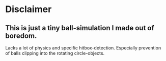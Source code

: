 # Disclaimer

## This is just a tiny ball-simulation I made out of boredom. 

Lacks a lot of physics and specific hitbox-detection. Especially prevention of balls clipping into the rotating circle-objects.
